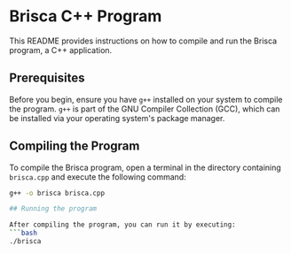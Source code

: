 # Brisca C++ Program

This README provides instructions on how to compile and run the Brisca program, a C++ application.

## Prerequisites

Before you begin, ensure you have `g++` installed on your system to compile the program. `g++` is part of the GNU Compiler Collection (GCC), which can be installed via your operating system's package manager.

## Compiling the Program

To compile the Brisca program, open a terminal in the directory containing `brisca.cpp` and execute the following command:

```bash
g++ -o brisca brisca.cpp

## Running the program

After compiling the program, you can run it by executing:
```bash
./brisca
